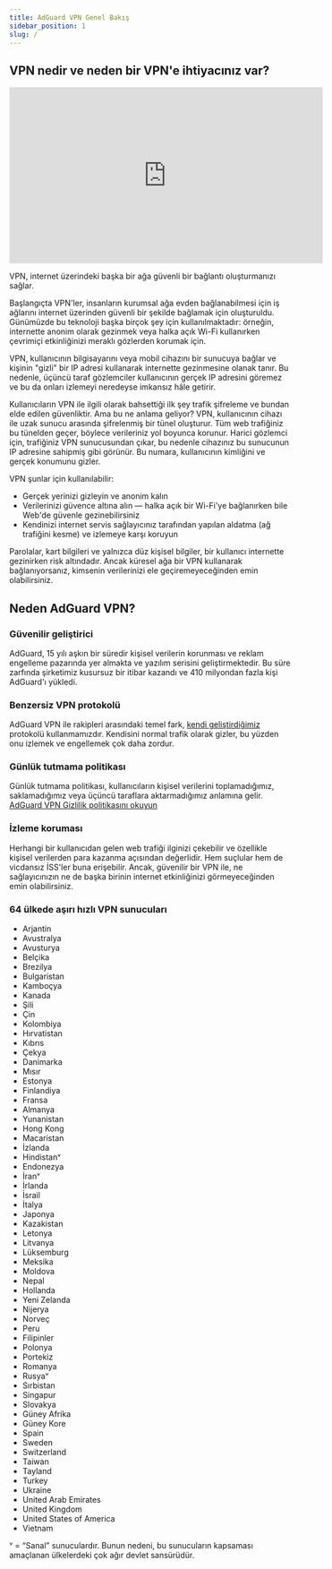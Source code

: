 ```yaml
---
title: AdGuard VPN Genel Bakış
sidebar_position: 1
slug: /
---
```


## VPN nedir ve neden bir VPN'e ihtiyacınız var?

<iframe width="560" height="315" class="youtube-video" src="https://www.youtube-nocookie.com/embed/7149L3xPmSE" title="YouTube video oynatıcı" frameborder="0" allow="accelerometer; autoplay; clipboard-write; encrypted-media; gyroscope; picture-in-picture" allowfullscreen></iframe>

VPN, internet üzerindeki başka bir ağa güvenli bir bağlantı oluşturmanızı sağlar.

Başlangıçta VPN'ler, insanların kurumsal ağa evden bağlanabilmesi için iş ağlarını internet üzerinden güvenli bir şekilde bağlamak için oluşturuldu. Günümüzde bu teknoloji başka birçok şey için kullanılmaktadır: örneğin, internette anonim olarak gezinmek veya halka açık Wi-Fi kullanırken çevrimiçi etkinliğinizi meraklı gözlerden korumak için.

VPN, kullanıcının bilgisayarını veya mobil cihazını bir sunucuya bağlar ve kişinin "gizli" bir IP adresi kullanarak internette gezinmesine olanak tanır. Bu nedenle, üçüncü taraf gözlemciler kullanıcının gerçek IP adresini göremez ve bu da onları izlemeyi neredeyse imkansız hâle getirir.

Kullanıcıların VPN ile ilgili olarak bahsettiği ilk şey trafik şifreleme ve bundan elde edilen güvenliktir. Ama bu ne anlama geliyor? VPN, kullanıcının cihazı ile uzak sunucu arasında şifrelenmiş bir tünel oluşturur. Tüm web trafiğiniz bu tünelden geçer, böylece verileriniz yol boyunca korunur. Harici gözlemci için, trafiğiniz VPN sunucusundan çıkar, bu nedenle cihazınız bu sunucunun IP adresine sahipmiş gibi görünür. Bu numara, kullanıcının kimliğini ve gerçek konumunu gizler.

VPN şunlar için kullanılabilir:

- Gerçek yerinizi gizleyin ve anonim kalın
- Verilerinizi güvence altına alın — halka açık bir Wi-Fi'ye bağlanırken bile Web'de güvenle gezinebilirsiniz
- Kendinizi internet servis sağlayıcınız tarafından yapılan aldatma (ağ trafiğini kesme) ve izlemeye karşı koruyun

Parolalar, kart bilgileri ve yalnızca düz kişisel bilgiler, bir kullanıcı internette gezinirken risk altındadır. Ancak küresel ağa bir VPN kullanarak bağlanıyorsanız, kimsenin verilerinizi ele geçiremeyeceğinden emin olabilirsiniz.

## Neden AdGuard VPN?

### Güvenilir geliştirici

AdGuard, 15 yılı aşkın bir süredir kişisel verilerin korunması ve reklam engelleme pazarında yer almakta ve yazılım serisini geliştirmektedir. Bu süre zarfında şirketimiz kusursuz bir itibar kazandı ve 410 milyondan fazla kişi AdGuard'ı yükledi.

### Benzersiz VPN protokolü

AdGuard VPN ile rakipleri arasındaki temel fark, [kendi geliştirdiğimiz](/general/adguard-vpn-protocol) protokolü kullanmamızdır. Kendisini normal trafik olarak gizler, bu yüzden onu izlemek ve engellemek çok daha zordur.

### Günlük tutmama politikası

Günlük tutmama politikası, kullanıcıların kişisel verilerini toplamadığımız, saklamadığımız veya üçüncü taraflara aktarmadığımız anlamına gelir. [AdGuard VPN Gizlilik politikasını okuyun](https://adguard-vpn.com/privacy.html)

### İzleme koruması

Herhangi bir kullanıcıdan gelen web trafiği ilginizi çekebilir ve özellikle kişisel verilerden para kazanma açısından değerlidir. Hem suçlular hem de vicdansız İSS'ler buna erişebilir. Ancak, güvenilir bir VPN ile, ne sağlayıcınızın ne de başka birinin internet etkinliğinizi görmeyeceğinden emin olabilirsiniz.

### 64 ülkede aşırı hızlı VPN sunucuları

- Arjantin
- Avustralya
- Avusturya
- Belçika
- Brezilya
- Bulgaristan
- Kamboçya
- Kanada
- Şili
- Çin
- Kolombiya
- Hırvatistan
- Kıbrıs
- Çekya
- Danimarka
- Mısır
- Estonya
- Finlandiya
- Fransa
- Almanya
- Yunanistan
- Hong Kong
- Macaristan
- İzlanda
- Hindistanᵛ
- Endonezya
- İranᵛ
- İrlanda
- İsrail
- İtalya
- Japonya
- Kazakistan
- Letonya
- Litvanya
- Lüksemburg
- Meksika
- Moldova
- Nepal
- Hollanda
- Yeni Zelanda
- Nijerya
- Norveç
- Peru
- Filipinler
- Polonya
- Portekiz
- Romanya
- Rusyaᵛ
- Sırbistan
- Singapur
- Slovakya
- Güney Afrika
- Güney Kore
- Spain
- Sweden
- Switzerland
- Taiwan
- Tayland
- Turkey
- Ukraine
- United Arab Emirates
- United Kingdom
- United States of America
- Vietnam

ᵛ = “Sanal” sunuculardır. Bunun nedeni, bu sunucuların kapsaması amaçlanan ülkelerdeki çok ağır devlet sansürüdür.
